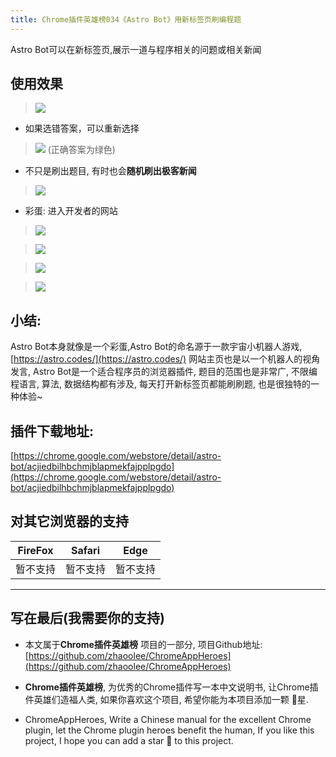 ```yaml
---
title: Chrome插件英雄榜034《Astro Bot》用新标签页刷编程题
---
```

Astro Bot可以在新标签页,展示一道与程序相关的问题或相关新闻

## 使用效果

> ![](https://v2fy.com/asset/034_astro_bot/0b3125408c2544ada48be6634091d5b5.gif)

- 如果选错答案，可以重新选择

> ![](https://v2fy.com/asset/034_astro_bot/bf22b68567f6424fbd055b188335c5d6.gif)
(正确答案为绿色)

- 不只是刷出题目, 有时也会**随机刷出极客新闻**

> ![](https://v2fy.com/asset/034_astro_bot/9b9d8b9a8e6d46e78f4cbdd1f080c28b.gif)

- 彩蛋: 进入开发者的网站

> ![](https://v2fy.com/asset/034_astro_bot/06bca0a0ad774a628c97ea7a34a6f8d7.png)

> ![](https://v2fy.com/asset/034_astro_bot/a78f882e5383497fac2bf09dbd1a1223.png)

> ![](https://v2fy.com/asset/034_astro_bot/99842e415c3e4af09fcbef8cb32dc8d9.png)

> ![](https://v2fy.com/asset/034_astro_bot/4b0c0a8e289d415ba745e59477969c5d.png)




## 小结:
Astro Bot本身就像是一个彩蛋,Astro Bot的命名源于一款宇宙小机器人游戏,[https://astro.codes/](https://astro.codes/) 网站主页也是以一个机器人的视角发言, Astro Bot是一个适合程序员的浏览器插件, 题目的范围也是非常广, 不限编程语言, 算法, 数据结构都有涉及, 每天打开新标签页都能刷刷题, 也是很独特的一种体验~

## 插件下载地址:
[https://chrome.google.com/webstore/detail/astro-bot/acjiedbilhbchmjblapmekfajpplpgdo](https://chrome.google.com/webstore/detail/astro-bot/acjiedbilhbchmjblapmekfajpplpgdo)



## 对其它浏览器的支持

| FireFox | Safari | Edge|
| - | - | - |
| 暂不支持 | 暂不支持 | 暂不支持 |

---



## 写在最后(我需要你的支持)
- 本文属于**Chrome插件英雄榜** 项目的一部分, 项目Github地址: [https://github.com/zhaoolee/ChromeAppHeroes](https://github.com/zhaoolee/ChromeAppHeroes)

- **Chrome插件英雄榜**, 为优秀的Chrome插件写一本中文说明书, 让Chrome插件英雄们造福人类, 如果你喜欢这个项目, 希望你能为本项目添加一颗 🌟星.

- ChromeAppHeroes, Write a Chinese manual for the excellent Chrome plugin, let the Chrome plugin heroes benefit the human, If you like this project, I hope you can add a star 🌟 to this project.
